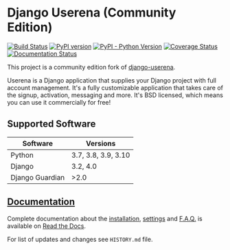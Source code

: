 # Django Userena (Community Edition)

[![Build Status](https://github.com/django-userena-ce/django-userena-ce/workflows/CI/badge.svg)](https://github.com/django-userena-ce/django-userena-ce/actions?query=workflow%3ACI+branch%3Amaster)
[![PyPI version](https://badge.fury.io/py/django-userena-ce.svg)](https://badge.fury.io/py/django-userena-ce)
[![PyPI - Python Version](https://img.shields.io/pypi/pyversions/django-userena-ce)](https://pypi.org/project/django-userena-ce/)
[![Coverage Status](https://coveralls.io/repos/github/django-userena-ce/django-userena-ce/badge.svg?branch=master)](https://coveralls.io/github/django-userena-ce/django-userena-ce?branch=master)
[![Documentation Status](https://readthedocs.org/projects/django-userena-ce/badge/?version=latest)](http://django-userena-ce.readthedocs.io/en/latest/?badge=latest)

This project is a community edition fork of
[django-userena](https://github.com/bread-and-pepper/django-userena).

Userena is a Django application that supplies your Django project with full
account management. It's a fully customizable application that takes care of
the signup, activation, messaging and more. It's BSD licensed, which means you
can use it commercially for free!

## Supported Software

Software | Versions
---|---
Python | 3.7, 3.8, 3.9, 3.10
Django | 3.2, 4.0
Django Guardian | \>2.0

## [Documentation](https://django-userena-ce.readthedocs.io/en/latest/index.html)

Complete documentation about the
[installation](https://django-userena-ce.readthedocs.io/en/latest/installation.html),
[settings](https://django-userena-ce.readthedocs.io/en/latest/settings.html) and
[F.A.Q.](https://django-userena-ce.readthedocs.io/en/latest/faq.html) is available on
[Read the Docs](https://django-userena-ce.readthedocs.io/en/latest/index.html).

For list of updates and changes see `HISTORY.md` file.
